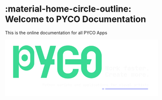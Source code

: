 #  :material-home-circle-outline: Welcome to PYCO Documentation

This is the online documentation for all PYCO Apps

![PYCO](img/script_pyco_visu_banner_trans_v02.png)

